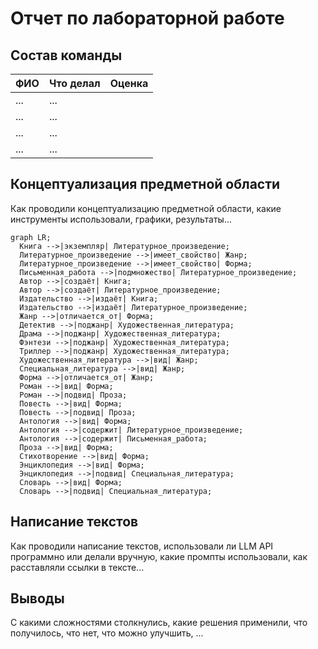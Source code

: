 # Отчет по лабораторной работе

## Состав команды

| ФИО         | Что делал           | Оценка |
|-------------|----------------|--------|
| ...         | ... |      |
| ...         | ... | |
| ...         | ... |  |
| ...         | ... | |

## Концептуализация предметной области

Как проводили концептуализацию предметной области, какие инструменты использовали, графики, результаты...

```mermaid
graph LR;
  Книга -->|экземпляр| Литературное_произведение;
  Литературное_произведение -->|имеет_свойство| Жанр;
  Литературное_произведение -->|имеет_свойство| Форма;
  Письменная_работа -->|подмножество| Литературное_произведение;
  Автор -->|создаёт| Книга;
  Автор -->|создаёт| Литературное_произведение;
  Издательство -->|издаёт| Книга;
  Издательство -->|издаёт| Литературное_произведение;
  Жанр -->|отличается_от| Форма;
  Детектив -->|поджанр| Художественная_литература;
  Драма -->|поджанр| Художественная_литература;
  Фэнтези -->|поджанр| Художественная_литература;
  Триллер -->|поджанр| Художественная_литература;
  Художественная_литература -->|вид| Жанр;
  Специальная_литература -->|вид| Жанр;
  Форма -->|отличается_от| Жанр;
  Роман -->|вид| Форма;
  Роман -->|подвид| Проза;
  Повесть -->|вид| Форма;
  Повесть -->|подвид| Проза;
  Антология -->|вид| Форма;
  Антология -->|содержит| Литературное_произведение;
  Антология -->|содержит| Письменная_работа;
  Проза -->|вид| Форма;
  Стихотворение -->|вид| Форма;
  Энциклопедия -->|вид| Форма;
  Энциклопедия -->|подвид| Специальная_литература;
  Словарь -->|вид| Форма;
  Словарь -->|подвид| Специальная_литература;
```

## Написание текстов

Как проводили написание текстов, использовали ли LLM API программно или делали вручную, какие промпты использовали, как расставляли ссылки в тексте...

## Выводы

С какими сложностями столкнулись, какие решения применили, что получилось, что нет, что можно улучшить, ...